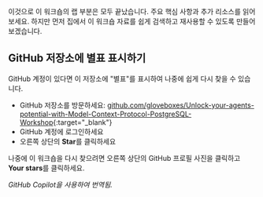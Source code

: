 이것으로 이 워크숍의 랩 부분은 모두 끝났습니다. 주요 핵심 사항과 추가 리소스를 읽어보세요. 하지만 먼저 집에서 이 워크숍 자료를 쉽게 검색하고 재사용할 수 있도록 만들어 보겠습니다.

## GitHub 저장소에 별표 표시하기

GitHub 계정이 있다면 이 저장소에 "별표"를 표시하여 나중에 쉽게 다시 찾을 수 있습니다.

* GitHub 저장소를 방문하세요: [github.com/gloveboxes/Unlock-your-agents-potential-with-Model-Context-Protocol-PostgreSQL-Workshop](https://github.com/gloveboxes/Unlock-your-agents-potential-with-Model-Context-Protocol-PostgreSQL-Workshop){:target="_blank"}
* GitHub 계정에 로그인하세요
* 오른쪽 상단의 **Star**를 클릭하세요

나중에 이 워크숍을 다시 찾으려면 오른쪽 상단의 GitHub 프로필 사진을 클릭하고 **Your stars**를 클릭하세요.

*GitHub Copilot을 사용하여 번역됨.*
